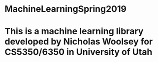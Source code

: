 # MachineLearningSpring2019
# This is a machine learning library developed by Nicholas Woolsey for CS5350/6350 in University of Utah

